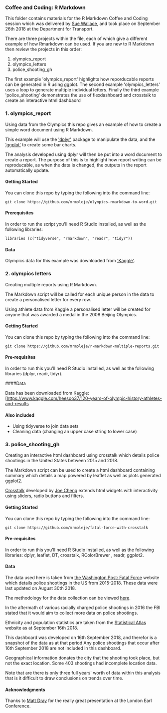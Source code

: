 ### Coffee and Coding: R Markdown

This folder contains materials for the R Markdown Coffee and Coding session which was delivered by [Sue Wallace](https://twitter.com/everlasting_ava), and took place on September 26th 2018 at the Department for Transport. 

There are three projects within the file, each of which give a different example of how Rmarkdown can be used. If you are new to R Markdown then review the projects in this order:

1. olympics_report
2. olympics_letters
3. police_shooting_gh

The first example 'olympics_report' highlights how reporducable reports can be generated in R using ggplot. 
The second example 'olympics_letters' uses a loop to generate multiple individual letters.
Finally the third example 'police_shooting' demonstrates the use of flexdashboard and crosstalk to create an interactive html dashbaord

### 1. olympics_report

Using data from the Olympics this repo gives an example of how to create a simple word document using R Markdown.

This example will use the ['dplyr'](https://dplyr.tidyverse.org/) package to manipulate the data, and the ['ggplot'](https://ggplot2.tidyverse.org/package) to create some bar charts. 

The analysis developed using dplyr will then be put into a word document to create a report. The purpose of this is to highlight how report writing can be reproducable, as when the data is changed, the outputs in the report automatically update.

#### Getting Started

You can clone this repo by typing the following into the command line:

```
git clone https://github.com/mrmoleje/olympics-rmarkdown-to-word.git 
```

#### Prerequisites

In order to run the script you'll need R Studio installed, as well as the following libraries:

```
libraries (c("tidyverse", "rmarkdown", "readr", "tidyr"))
```

#### Data

Olympics data for this example was downloaded from ['Kaggle'](https://www.kaggle.com/ahmetuzgor/my-first-data-analysis-with-athletes-data/data). 

### 2. olympics letters

Creating multiple reports using R Markdown. 

The Markdown script will be called for each unique person in the data to create a personalised letter for every row. 

Using athlete data from Kaggle a personalised letter will be created for anyone that was awarded a medal in the 2008 Beijing Olympics.

#### Getting Started

You can clone this repo by typing the following into the command line:
```
git clone https://github.com/mrmoleje/r-markdown-multiple-reports.git 
```
#### Pre-requisites

In order to run this you'll need R Studio installed, as well as the following libraries (dplyr, readr, tidyr).

####Data

Data has been downloaded from Kaggle: [https://www.kaggle.com/heesoo37/120-years-of-olympic-history-athletes-and-results

#### Also included 

* Using tidyverse to join data sets
* Cleaning data (changing an upper case string to lower case)




### 3. police_shooting_gh
Creating an interactive html dashboard using crosstalk which details police shootings in the United States between 2015 and 2018.

The Markdown script can be used to create a html dashboard containing summary which details a map powered by leaflet as well as plots generated ggplot2. 

[Crosstalk](https://rstudio.github.io/crosstalk/) developed by [Joe Cheng](https://twitter.com/jcheng?lang=en) extends html widgets with interactivity using sliders, radio buttons and filters. 

#### Getting Started

You can clone this repo by typing the following into the command line:
```
git clone https://github.com/mrmoleje/fatal-force-with-crosstalk
```
#### Pre-requisites

In order to run this you'll need R Studio installed, as well as the following libraries: dplyr, leaflet, DT, crosstalk, RColorBrewer , readr, ggplot2.

#### Data

The data used here is taken from [the Washington Post: Fatal Force](https://www.washingtonpost.com/graphics/2018/national/police-shootings-2018/?noredirect=on&utm_term=.062fe8256817#comments) website which details police shootings in the US from 2015-2018. These data were last updated on August 30th 2018.

The methodology for the data collection can be viewed [here](https://www.washingtonpost.com/national/how-the-washington-post-is-examining-police-shootings-in-the-united-states/2016/07/07/d9c52238-43ad-11e6-8856-f26de2537a9d_story.html?utm_term=.6b7c929d9fbf).

In the aftermath of various racially charged police shootings in 2016 the FBI stated that it would aim to collect more data on police shootings. 

Ethnicity and population statistics are taken from the [Statistical Atlas](https://statisticalatlas.com/United-States/Race-and-Ethnicity) website as at September 16th 2018.

This dashboard was developed on 16th September 2018, and therefor is a snapshot of the data as at that period Any police shootings that occur after 16th September 2018 are not included in this dashboard. 

Geographical information donates the city that the shooting took place, but not the exact location. Some 403 shootings had incomplete location data. 

Note that are there is only three full years' worth of data within this analysis that is it difficult to draw conclusions on trends over time. 

#### Acknowledgments

Thanks to [Matt Dray](https://github.com/matt-dray/earl18-crosstalk) for the really great presentation at the London Earl Conference. 

